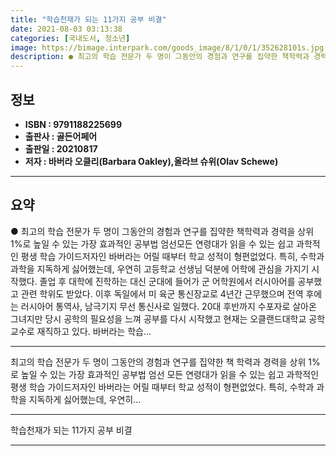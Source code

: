 ```yaml
---
title: "학습천재가 되는 11가지 공부 비결"
date: 2021-08-03 03:13:38
categories: [국내도서, 청소년]
image: https://bimage.interpark.com/goods_image/8/1/0/1/352628101s.jpg
description: ● 최고의 학습 전문가 두 명이 그동안의 경험과 연구를 집약한 책학력과 경력을 상위 1%로 높일 수 있는 가장 효과적인 공부법 엄선모든 연령대가 읽을 수 있는 쉽고 과학적인 평생 학습 가이드저자인 바버라는 어릴 때부터 학교 성적이 형편없었다. 특히, 수학과 과학을 지독하게 싫어했는데,
---
```


## **정보**

- **ISBN : 9791188225699**
- **출판사 : 골든어페어**
- **출판일 : 20210817**
- **저자 : 바버라 오클리(Barbara Oakley),올라브 슈위(Olav Schewe)**

------



## **요약**

●  최고의 학습 전문가 두 명이 그동안의 경험과 연구를 집약한 책학력과 경력을 상위 1%로 높일 수 있는 가장 효과적인 공부법 엄선모든 연령대가 읽을 수 있는 쉽고 과학적인 평생 학습 가이드저자인 바버라는 어릴 때부터 학교 성적이 형편없었다. 특히, 수학과 과학을 지독하게 싫어했는데, 우연히 고등학교 선생님 덕분에 어학에 관심을 가지기 시작했다. 졸업 후 대학에 진학하는 대신 군대에 들어가 군 어학원에서 러시아어를 공부했고 관련 학위도 받았다. 이후 독일에서 미 육군 통신장교로 4년간 근무했으며 전역 후에는 러시아어 통역사, 남극기지 무선 통신사로 일했다. 20대 후반까지 수포자로 살아온 그녀지만 당시 공학의 필요성을 느껴 공부를 다시 시작했고 현재는 오클랜드대학교 공학 교수로 재직하고 있다. 바버라는 학습...

------

최고의 학습 전문가 두 명이 그동안의 경험과 연구를 집약한 책
학력과 경력을 상위 1%로 높일 수 있는 가장 효과적인 공부법 엄선
모든 연령대가 읽을 수 있는 쉽고 과학적인 평생 학습 가이드저자인 바버라는 어릴 때부터 학교 성적이 형편없었다. 특히, 수학과 과학을 지독하게 싫어했는데, 우연히... 

------


학습천재가 되는 11가지 공부 비결 

------


